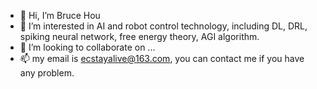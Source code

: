 - 👋 Hi, I’m Bruce Hou
- 👀 I’m interested in AI and robot control technology, including DL, DRL, spiking neural network, free energy theory, AGI algorithm.
- 💞️ I’m looking to collaborate on ...
- 📫 my email is ecstayalive@163.com, you can contact me if you have any problem.

<!---
ecstayalive/ecstayalive is a ✨ special ✨ repository because its `README.md` (this file) appears on your GitHub profile.
You can click the Preview link to take a look at your changes.
--->
